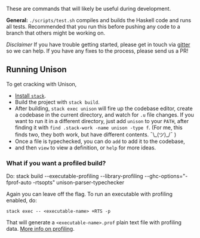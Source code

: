 These are commands that will likely be useful during development.

__General:__ `./scripts/test.sh` compiles and builds the Haskell code and runs all tests. Recommended that you run this before pushing any code to a branch that others might be working on.

_Disclaimer_ If you have trouble getting started, please get in touch via [gitter](https://gitter.im/unisonweb/unison) so we can help.  If you have any fixes to the process, please send us a PR!

## Running Unison

To get cracking with Unison,
* [Install `stack`](https://docs.haskellstack.org/en/stable/README/#how-to-install).
* Build the project with `stack build`.
* After building, `stack exec unison` will fire up the codebase editor, create a codebase in the current directory, and watch for `.u` file changes.  If you want to run it in a different directory, just add `unison` to your `PATH`, after finding it with `find .stack-work -name unison -type f`.  (For me, this finds two, they both work, but have different contents.  ¯\\\_(ツ)\_/¯ )
* Once a file is typechecked, you can do `add` to add it to the codebase,
* and then `view` to view a definition, or `help` for more ideas.

### What if you want a profiled build?

Do:
    stack build --executable-profiling --library-profiling --ghc-options="-fprof-auto -rtsopts" unison-parser-typechecker

Again you can leave off the flag. To run an executable with profiling enabled, do:

    stack exec -- <executable-name> +RTS -p

That will generate a `<executable-name>.prof` plain text file with profiling data. [More info on profiling](https://downloads.haskell.org/~ghc/latest/docs/html/users_guide/profiling.html).
